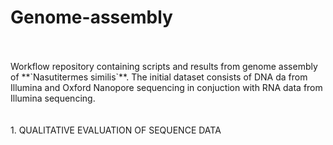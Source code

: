 # Genome-assembly
<br />
<br />
Workflow repository containing scripts and results from genome assembly of **`Nasutitermes similis`**.
The initial dataset consists of DNA da from Illumina and Oxford Nanopore sequencing in conjuction with RNA data from Illumina sequencing.
<br />
<br />
<br />
1. QUALITATIVE EVALUATION OF SEQUENCE DATA
